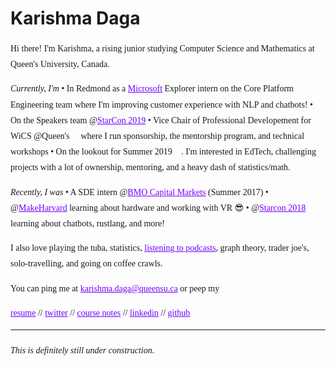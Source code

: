 <style>
  h1 a {display: none;}
  .container-lg {min-width: 200px; max-width: 680px; padding: 45px;}
  h1 {font-family: font-family: 'Lora', serif;}
  h3,h4,h5,h6,p {line-height: 1.8em; font-family: 'Lora', serif;}
  a {color: #7100FF}
</style>

# Karishma Daga

Hi there! I'm Karishma, a rising junior studying Computer Science and Mathematics at Queen's University, Canada. 

*Currently, I'm*
 • In Redmond as a [Microsoft](https://www.microsoft.com/) Explorer intern on the Core Platform Engineering team where I'm improving customer experience with NLP and chatbots!
 • On the Speakers team @[StarCon 2019](https://starcon.io/)
 • Vice Chair of Professional Developement for WiCS @Queen's 💖 where I run sponsorship, the mentorship program, and technical workshops
 • On the lookout for Summer 2019 👀. I'm interested in EdTech, challenging projects with a lot of ownership, mentoring, and a heavy dash of statistics/math. 

*Recently, I was*
 • A SDE intern @[BMO Capital Markets](https://www.bmocm.com/) (Summer 2017)
 • @[MakeHarvard](http://makeharvard.io/) learning about hardware and working with VR 😎
 • @[Starcon 2018](https://starcon.io/) learning about chatbots, rustlang, and more! 

I also love playing the tuba, statistics, [listening to podcasts](podcast.md), graph theory, trader joe's, solo-travelling, and going on coffee crawls. 

You can ping me at [karishma.daga@queensu.ca](mailto:karishma.daga@queensu.ca) or peep my

[resume](https://drive.google.com/file/d/1Ns2sXW-fJsCeeVMtW_MtVAgiT06w5Byi/view?usp=sharing)
//
[twitter](https://twitter.com/karishmadagaa)
//
[course notes](http://karishmadaga.com/course-notes)
//
[linkedin](https://www.linkedin.com/in/karishma-daga/)
//
[github](https://github.com/KarishmaDaga)


--- 
###### _This is definitely still under construction._

